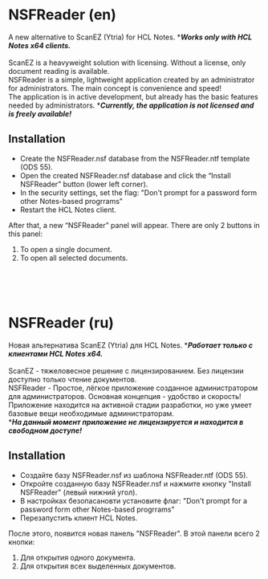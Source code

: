 # NSFReader (en)
A new alternative to ScanEZ (Ytria) for HCL Notes. ****Works only with HCL Notes x64 clients.***\
\
ScanEZ is a heavyweight solution with licensing. Without a license, only document reading is available.\
NSFReader is a simple, lightweight application created by an administrator for administrators. The main concept is convenience and speed!\
The application is in active development, but already has the basic features needed by administrators.
****Currently, the application is not licensed and is freely available!***
## Installation
* Create the NSFReader.nsf database from the NSFReader.ntf template (ODS 55).
* Open the created NSFReader.nsf database and click the “Install NSFReader” button (lower left corner).
* In the security settings, set the flag: "Don't prompt for a password form other Notes-based progrrams"
* Restart the HCL Notes client.

After that, a new “NSFReader” panel will appear. There are only 2 buttons in this panel:
1. To open a single document.
2. To open all selected documents.

<br />
<br />
<br />

# NSFReader (ru)
Новая альтернатива ScanEZ (Ytria) для HCL Notes. ****Работает только с клиентами HCL Notes x64.***\
\
ScanEZ - тяжеловесное решение с лицензированием. Без лицензии доступно только чтение документов.\
NSFReader - Простое, лёгкое приложение созданное администратором для администраторов. Основная концепция - удобство и скорость!\
Приложение находится на активной стадии разработки, но уже умеет базовые вещи необходимые администраторам.\
****На данный момент приложение не лицензируется и находится в свободном доступе!***

## Installation
* Создайте базу NSFReader.nsf из шаблона NSFReader.ntf (ODS 55).
* Откройте созданную базу NSFReader.nsf и нажмите кнопку "Install NSFReader" (левый нижний угол).
* В настройках безопасановти установите флаг: "Don't prompt for a password form other Notes-based progrrams"
* Перезапустить клиент HCL Notes.

После этого, появится новая панель "NSFReader". В этой панели всего 2 кнопки:
1. Для открытия одного документа.
2. Для открытия всех выделенных документов.